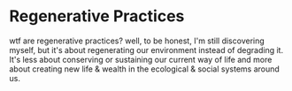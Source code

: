 # Regenerative Practices

wtf are regenerative practices? well, to be honest, I'm still discovering myself, but it's about regenerating our environment instead of degrading it. It's less about conserving or sustaining our current way of life and more about creating new life & wealth in the ecological & social systems around us.